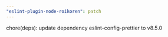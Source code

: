 ```yaml
---
"eslint-plugin-node-roikoren": patch
---
```


chore(deps): update dependency eslint-config-prettier to v8.5.0
